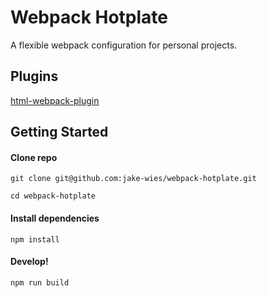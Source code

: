 # Webpack Hotplate

A flexible webpack configuration for personal projects.

## Plugins

[html-webpack-plugin](https://github.com/ampedandwired/html-webpack-plugin)

## Getting Started

#### Clone repo

```
git clone git@github.com:jake-wies/webpack-hotplate.git

cd webpack-hotplate
```

#### Install dependencies

```
npm install
```

#### Develop!

```
npm run build
```
